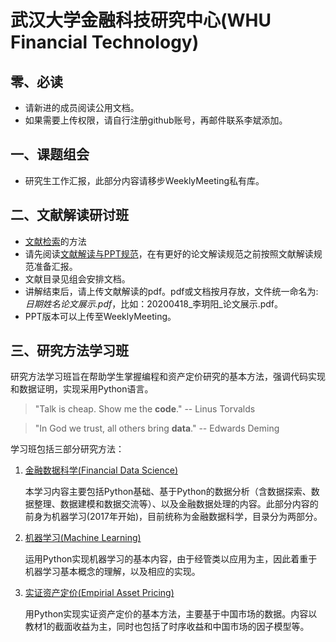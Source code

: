 # 武汉大学金融科技研究中心(WHU Financial Technology)

## 零、必读

- 请新进的成员阅读公用文档。
- 如果需要上传权限，请自行注册github账号，再邮件联系李斌添加。



## 一、课题组会

- 研究生工作汇报，此部分内容请移步WeeklyMeeting私有库。



## 二、文献解读研讨班

* [文献检索](00-公用文档/01-1-文献来源及检索技巧.pdf)的方法
* 请先阅读[文献解读与PPT规范](00-公用文档/02-1-文献解读PPT规范.md)，在有更好的论文解读规范之前按照文献解读规范准备汇报。
* 文献目录见组会安排文档。
* 讲解结束后，请上传文献解读的pdf。pdf或文档按月存放，文件统一命名为: *日期姓名论文展示.pdf*，比如：20200418_李玥阳_论文展示.pdf。
* PPT版本可以上传至WeeklyMeeting。


## 三、研究方法学习班

研究方法学习班旨在帮助学生掌握编程和资产定价研究的基本方法，强调代码实现和数据证明，实现采用Python语言。



> "Talk is cheap. Show me the **code**."   -- Linus Torvalds

> "In God we trust, all others bring **data**."   -- Edwards Deming



学习班包括三部分研究方法：

1. [金融数据科学(Financial Data Science)](10-研究方法学习班/11-金融数据科学/README.md)

   本学习内容主要包括Python基础、基于Python的数据分析（含数据探索、数据整理、数据建模和数据交流等）、以及金融数据处理的内容。此部分内容的前身为机器学习(2017年开始)，目前统称为金融数据科学，目录分为两部分。

2. [机器学习(Machine Learning)](10-研究方法学习班/12-统计机器学习/README.md)

   运用Python实现机器学习的基本内容，由于经管类以应用为主，因此着重于机器学习基本概念的理解，以及相应的实现。

3. [实证资产定价(Empirial Asset Pricing)](10-研究方法学习班/13-实证资产定价/README.md) 

   用Python实现实证资产定价的基本方法，主要基于中国市场的数据。内容以教材1的截面收益为主，同时也包括了时序收益和中国市场的因子模型等。


